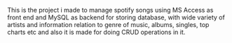 This is the project i made to manage spotify songs using MS Access as front end and MySQL as backend for storing database, with wide variety of artists and information relation to genre of music, albums, singles, top charts etc and also it is made for doing CRUD operations in it.
